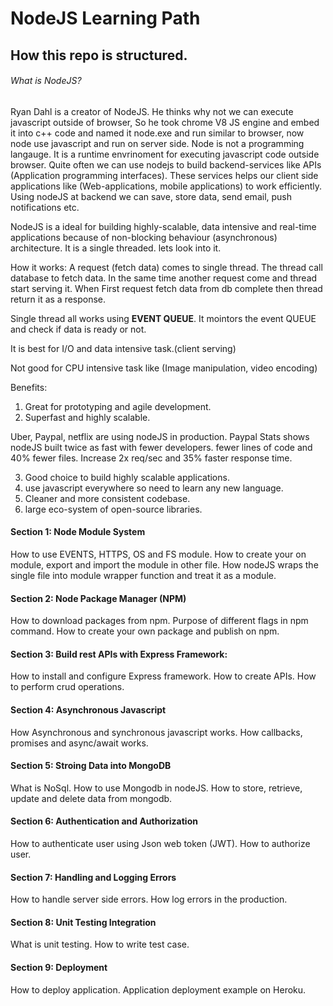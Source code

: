 # NodeJS Learning Path

## How this repo is structured.

###### What is NodeJS?
Ryan Dahl is a creator of NodeJS. He thinks why not we can execute javascript outside of browser, So he took chrome V8 JS engine and embed it into c++ code and named it node.exe and run similar to browser, now node use javascript and run on server side. Node is not a programming langauge. It is a runtime envrinoment for executing javascript code outside browser. Quite often we can use nodejs to build backend-services like APIs (Application programming interfaces). These services helps our client side applications like (Web-applications, mobile applications) to work efficiently. Using nodeJS at backend we can save, store data, send email, push notifications etc.

NodeJS is a ideal for building highly-scalable, data intensive and real-time applications because of non-blocking behaviour (asynchronous) architecture.
It is a single threaded. lets look into it. 

How it works:
A request (fetch data) comes to single thread. The thread call database to fetch data. In the same time another request come and thread start serving it. When First request fetch data from db complete then thread return it as a response.

Single thread all works using **EVENT QUEUE**. It mointors the event QUEUE and check if data is ready or not.

It is best for I/O and data intensive task.(client serving)

Not good for CPU intensive task like (Image manipulation, video encoding)


Benefits:
1) Great for prototyping and agile development.
2) Superfast and highly scalable.

Uber, Paypal, netflix are using nodeJS in production.
Paypal Stats shows nodeJS built twice as fast with fewer developers.
fewer lines of code and 40% fewer files.
Increase 2x req/sec and 35% faster response time.

3) Good choice to build highly scalable applications.
4) use javascript everywhere so need to learn any new language. 
5) Cleaner and more consistent codebase.
6) large eco-system of open-source libraries.



#### Section 1: Node Module System
How to use EVENTS, HTTPS, OS and FS module.
How to create your on module, export and import the module in other file.
How nodeJS wraps the single file into module wrapper function and treat it as a module.

#### Section 2: Node Package Manager (NPM)
How to download packages from npm.
Purpose of different flags in npm command.
How to create your own package and publish on npm.

#### Section 3: Build rest APIs with Express Framework:
How to install and configure Express framework.
How to create APIs.
How to perform crud operations.

#### Section 4: Asynchronous Javascript

How Asynchronous and synchronous javascript works.
How callbacks, promises and async/await works.

#### Section 5: Stroing Data into MongoDB
What is NoSql.
How to use Mongodb in nodeJS.
How to store, retrieve, update and delete data from mongodb.

#### Section 6: Authentication and Authorization
How to authenticate user using Json web token (JWT).
How to authorize user.

#### Section 7: Handling and Logging Errors
How to handle server side errors.
How log errors in the production.

#### Section 8: Unit Testing Integration
What is unit testing.
How to write test case.

#### Section 9: Deployment 
How to deploy application.
Application deployment example on Heroku.
